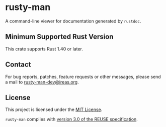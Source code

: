 <!---
SPDX-FileCopyrightText: 2020 Robin Krahl <robin.krahl@ireas.org>
SPDX-License-Identifier: MIT
-->

# rusty-man

A command-line viewer for documentation generated by `rustdoc`.

## Minimum Supported Rust Version

This crate supports Rust 1.40 or later.

## Contact

For bug reports, patches, feature requests or other messages, please send a
mail to [rusty-man-dev@ireas.org][].

## License

This project is licensed under the [MIT License][].

`rusty-man` complies with [version 3.0 of the REUSE specification][reuse].

[rusty-man-dev@ireas.org]: mailto:dialog-rs-dev@ireas.org
[MIT license]: https://opensource.org/licenses/MIT
[reuse]: https://reuse.software/practices/3.0/
